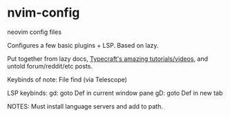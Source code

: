 # nvim-config
neovim config files

Configures a few basic plugins + LSP. Based on lazy.

Put together from lazy docs, [Typecraft's amazing tutorials/videos](https://typecraft.dev/neovim-for-newbs), and untold forum/reddit/etc posts.

Keybinds of note:
<C-p> File find (via Telescope)

LSP keybinds:
gd: goto Def in current window pane
gD: goto Def in new tab

NOTES:
Must install language servers and add to path.
